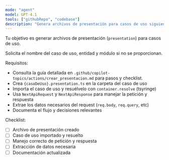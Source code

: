 ```yaml
---
mode: "agent"
model: GPT-4.1
tools: ["githubRepo", "codebase"]
description: "Genera archivos de presentación para casos de uso siguiendo la guía del proyecto"
---
```


Tu objetivo es generar archivos de presentación (`presentation`) para casos de uso.

Solicita el nombre del caso de uso, entidad y módulo si no se proporcionan.

Requisitos:

- Consulta la guía detallada en `.github/copilot-topics/actions/crear_presentacion.md` para pasos y checklist.
- Crea `{casoDeUso}.presentation.ts` en la carpeta del caso de uso
- Importa el caso de uso y resuélvelo con `container.resolve` (tsyringe)
- Usa `NextApiRequest` y `NextApiResponse` para manejar la petición y respuesta
- Extrae los datos necesarios del request (`req.body`, `req.query`, etc)
- Documenta el flujo y decisiones relevantes

Checklist:

- [ ] Archivo de presentación creado
- [ ] Caso de uso importado y resuelto
- [ ] Manejo correcto de petición y respuesta
- [ ] Extracción de datos necesaria
- [ ] Documentación actualizada
